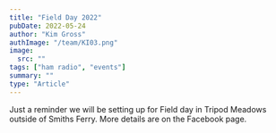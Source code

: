 ```yaml
---
title: "Field Day 2022"
pubDate: 2022-05-24
author: "Kim Gross"
authImage: "/team/KI03.png"
image:
  src: ""
tags: ["ham radio", "events"]
summary: ""
type: "Article"
---
```


Just a reminder we will be setting up for Field day in Tripod Meadows outside of Smiths Ferry. More details are on the Facebook page.
